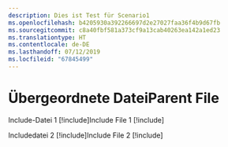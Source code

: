 ```yaml
---
description: Dies ist Test für Scenario1
ms.openlocfilehash: b4205930a392266697d2e27027faa36f4b9d67fb
ms.sourcegitcommit: c8a40fbf581a373cf9a13cab40263ea142a1ed23
ms.translationtype: HT
ms.contentlocale: de-DE
ms.lasthandoff: 07/12/2019
ms.locfileid: "67845499"
---
```

# <a name="parent-file"></a><span data-ttu-id="0ba7e-102">Übergeordnete Datei</span><span class="sxs-lookup"><span data-stu-id="0ba7e-102">Parent File</span></span>

<span data-ttu-id="0ba7e-103">Include-Datei 1 [!include[](./includes/Scenario1_includeFile1.md)]</span><span class="sxs-lookup"><span data-stu-id="0ba7e-103">Include File 1 [!include[](./includes/Scenario1_includeFile1.md)]</span></span>

<span data-ttu-id="0ba7e-104">Includedatei 2 [!include[](./includes/Scenario1_includeFile2.md)]</span><span class="sxs-lookup"><span data-stu-id="0ba7e-104">Include File 2 [!include[](./includes/Scenario1_includeFile2.md)]</span></span>
